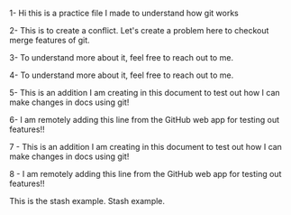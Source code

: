 1- Hi this is a practice file I made to understand how git works

2- This is to create a conflict. Let's create a problem here to checkout merge features of git.

3- To understand more about it, feel free to reach out to me.

4- To understand more about it, feel free to reach out to me.

5- This is an addition I am creating in this document to test out how I can make changes in docs using git!

6- I am remotely adding this line from the GitHub web app for testing out features!!

7 - This is an addition I am creating in this document to test out how I can make changes in docs using git!

8 - I am remotely adding this line from the GitHub web app for testing out features!!

This is the stash example. Stash example.